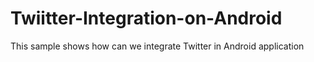 Twiitter-Integration-on-Android
===============================

This sample shows how can we integrate Twitter in Android application
